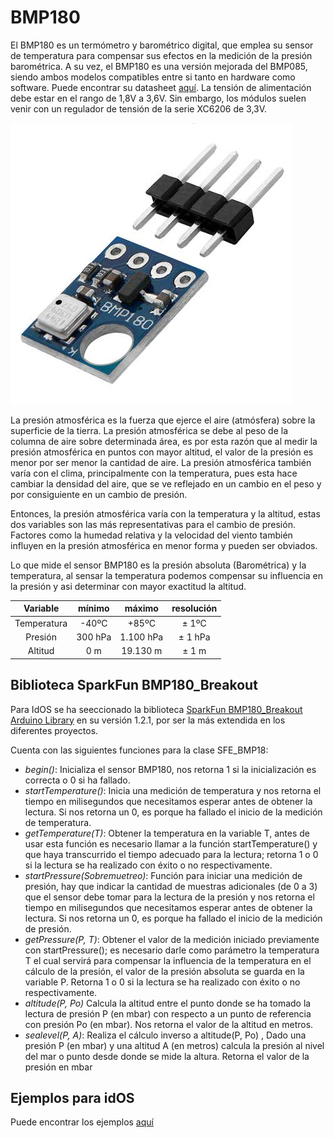 # BMP180
El BMP180 es un termómetro y barométrico digital, que emplea su sensor de temperatura para compensar sus efectos en la medición de la presión barométrica. A su vez, el BMP180 es una versión mejorada del BMP085, siendo ambos modelos compatibles entre si tanto en hardware como software. Puede encontrar su datasheet [aquí](../../../../../../docs/datasheets/bmp180_datasheet_V2.5.pdf). La tensión de alimentación debe estar en el rango de 1,8V a 3,6V. Sin embargo, los módulos suelen venir con un regulador de tensión de la serie XC6206 de 3,3V.

![bmp180](../pic/bmp180.jpeg)

La presión atmosférica es la fuerza que ejerce el aire (atmósfera) sobre la superficie de la tierra. La presión atmosférica se debe al peso de la columna de aire sobre determinada área, es por esta razón que al medir la presión atmosférica en puntos con mayor altitud, el valor de la presión es menor por ser menor la cantidad de aire. La presión atmosférica también varía con el clima, principalmente con la temperatura, pues esta hace cambiar la densidad del aire, que se ve reflejado en un cambio en el peso y por consiguiente en un cambio de presión.

Entonces, la presión atmosférica varía con la temperatura y la altitud, estas dos variables son las más representativas para el cambio de presión. Factores como la humedad relativa y la velocidad del viento también influyen en la presión atmosférica en menor forma y pueden ser obviados.

Lo que mide el sensor BMP180 es la presión absoluta (Barométrica) y la temperatura, al sensar la temperatura podemos compensar su influencia en la presión y asi determinar con mayor exactitud la altitud.



|   Variable    |   mínimo  |	máximo	|   resolución  |
|:-------------:|:---------:|:---------:|:-------------:|
|   Temperatura |   -40ºC   |	+85ºC   |   ± 1ºC       |
|   Presión     |	300 hPa	|  1.100 hPa|	± 1 hPa     |
|   Altitud	    |   0 m	    |  19.130 m |	± 1 m       |

## Biblioteca SparkFun BMP180_Breakout

Para IdOS se ha seeccionado la biblioteca [SparkFun BMP180_Breakout Arduino Library](https://github.com/adafruit/Adafruit-BMP085-Library) en su versión 1.2.1, por ser la más extendida en los diferentes proyectos.

Cuenta con las siguientes funciones para la clase SFE_BMP18:

- *begin()*: Inicializa el sensor BMP180, nos retorna 1 si la inicialización es correcta o 0 si ha fallado.         
- *startTemperature()*: Inicia una medición de temperatura y nos retorna el tiempo en milisegundos que necesitamos esperar antes de obtener la lectura. Si nos retorna un 0, es porque ha fallado el inicio de la medición de temperatura.
- *getTemperature(T)*: Obtener la temperatura en la variable T, antes de usar esta función es necesario llamar a la función startTemperature() y que haya transcurrido el tiempo adecuado para la lectura; retorna 1 o 0 si la lectura se ha realizado con éxito o no respectivamente.
- *startPressure(Sobremuetreo)*: Función para iniciar una medición de presión, hay que indicar la cantidad de muestras adicionales  (de 0 a 3) que el sensor debe tomar para la lectura de la presión y nos retorna el tiempo en milisegundos que necesitamos esperar antes de obtener la lectura. Si nos retorna un 0, es porque ha fallado el inicio de la medición de presión.
- *getPressure(P, T)*: Obtener el valor de la medición iniciado previamente con startPressure(); es necesario darle como parámetro la temperatura T el cual servirá para compensar la influencia de la temperatura en el cálculo de la presión, el valor de la presión absoluta se guarda en la variable P. Retorna 1 o 0 si la lectura se ha realizado con éxito o no respectivamente.
- *altitude(P, Po)* Calcula la altitud entre el punto donde se ha tomado la lectura de presión P (en mbar) con respecto a un punto de referencia con presión Po (en mbar). Nos retorna el valor de la altitud en metros.
- *sealevel(P, A)*: Realiza el cálculo inverso a altitude(P, Po) , Dado una presión P (en mbar) y una altitud A (en metros) calcula la presión al nivel del mar o punto desde donde se mide la altura. Retorna el valor de la presión en mbar

## Ejemplos para idOS
Puede encontrar los ejemplos [aquí](../../../../../../examples/sensors/bmp180/readme.md)
